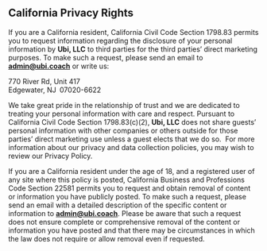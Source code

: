 ## California Privacy Rights

If you are a California resident, California Civil Code Section 1798.83 permits you to request information regarding the disclosure of your personal information by **Ubi, LLC** to third parties for the third parties’ direct marketing purposes. To make such a request, please send an email to [**admin@ubi.coach**]() or write us:

770 River Rd, Unit 417  
Edgewater, NJ 07020-6622

We take great pride in the relationship of trust and we are dedicated to treating your personal information with care and respect. Pursuant to California Civil Code Section 1798.83(c)(2), **Ubi, LLC** does not share guests’ personal information with other companies or others outside for those parties’ direct marketing use unless a guest elects that we do so.  For more information about our privacy and data collection policies, you may wish to review our Privacy Policy.

If you are a California resident under the age of 18, and a registered user of any site where this policy is posted, California Business and Professions Code Section 22581 permits you to request and obtain removal of content or information you have publicly posted. To make such a request, please send an email with a detailed description of the specific content or information to [**admin@ubi.coach**](). Please be aware that such a request does not ensure complete or comprehensive removal of the content or information you have posted and that there may be circumstances in which the law does not require or allow removal even if requested.
